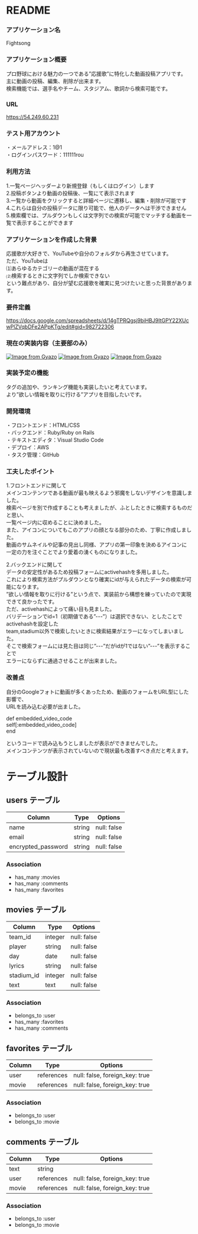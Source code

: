 # README

### アプリケーション名

Fightsong

### アプリケーション概要

プロ野球における魅力の一つである”応援歌”に特化した動画投稿アプリです。  
主に動画の投稿、編集、削除が出来ます。  
検索機能では、選手名やチーム、スタジアム、歌詞から検索可能です。  

### URL  

https://54.249.60.231  

### テスト用アカウント  

・メールアドレス：1@1  
・ログインパスワード：111111rou  

### 利用方法  

1.一覧ページヘッダーより新規登録（もしくはログイン）します  
2.投稿ボタンより動画の投稿後、一覧にて表示されます  
3.一覧から動画をクリックすると詳細ページに遷移し、編集・削除が可能です  
4.これらは自分の投稿データに限り可能で、他人のデータへは干渉できません  
5.検索欄では、プルダウンもしくは文字列での検索が可能でマッチする動画を一覧で表示することができます  

### アプリケーションを作成した背景

応援歌が大好きで、YouTubeや自分のフォルダから再生させています。  
ただ、YouTubeは  
⑴あらゆるカテゴリーの動画が混在する  
⑵検索するときに文字列でしか検索できない  
という難点があり、自分が望む応援歌を確実に見つけたいと思った背景があります。

### 要件定義
https://docs.google.com/spreadsheets/d/14gTPRQgsj9biHBJ9ItGPY22XUcwPlZVqbDFe2APpKTg/edit#gid=982722306  

### 現在の実装内容（主要部のみ）

[![Image from Gyazo](https://i.gyazo.com/4efec37b64950311cf4ae61e110ac8f3.png)](https://gyazo.com/4efec37b64950311cf4ae61e110ac8f3)
[![Image from Gyazo](https://i.gyazo.com/b2c76394c4dbeb6de27ed0349feccf0e.png)](https://gyazo.com/b2c76394c4dbeb6de27ed0349feccf0e)
[![Image from Gyazo](https://i.gyazo.com/37a239adaba4dd64932cc9eb24ad12ff.png)](https://gyazo.com/37a239adaba4dd64932cc9eb24ad12ff)

### 実装予定の機能

タグの追加や、ランキング機能も実装したいと考えています。  
より”欲しい情報を取りに行ける”アプリを目指したいです。

### 開発環境
・フロントエンド：HTML/CSS  
・バックエンド：Ruby/Ruby on Rails  
・テキストエディタ：Visual Studio Code  
・デプロイ：AWS  
・タスク管理：GitHub  

### 工夫したポイント

1.フロントエンドに関して  
メインコンテンツである動画が最も映えるよう邪魔をしないデザインを意識しました。  
検索ページを別で作成することも考えましたが、ふとしたときに検索するものだと思い、  
一覧ページ内に収めることに決めました。  
また、アイコンについてもこのアプリの顔となる部分のため、丁寧に作成しました。  
動画のサムネイルや記事の見出し同様、アプリの第一印象を決めるアイコンに  
一定の力を注ぐことでより愛着の湧くものになりました。

2.バックエンドに関して  
データの安定性があるため投稿フォームにactivehashを多用しました。  
これにより検索方法がプルダウンとなり確実にidが与えられたデータの検索が可能になります。  
”欲しい情報を取りに行ける”という点で、実装前から構想を練っていたので実現できて良かったです。  
ただ、activehashによって痛い目も見ました。  
バリデーションでid=1（初期値である”---”）は選択できない、としたことでactivehashを設定した  
team,stadium以外で検索したいときに検索結果がエラーになってしまいました。  
そこで検索フォームには見た目は同じ”---”だがidが1ではない”---”を表示することで  
エラーにならずに通過させることが出来ました。

### 改善点

自分のGoogleフォトに動画が多くあったため、動画のフォームをURL型にした影響で、  
URLを読み込む必要が出ました。  

  def embedded_video_code  
  self[:embedded_video_code]  
  end  

というコードで読み込もうとしましたが表示ができませんでした。  
メインコンテンツが表示されていないので現状最も改善すべき点だと考えます。  

# テーブル設計

## users テーブル

| Column             | Type   | Options     |
| ------------------ | ------ | ----------- |
| name               | string | null: false |
| email              | string | null: false |
| encrypted_password | string | null: false |

### Association

- has_many :movies
- has_many :comments
- has_many :favorites

## movies テーブル

| Column     | Type    | Options     |
| ---------- | ------- | ----------- |
| team_id    | integer | null: false |
| player     | string  | null: false |
| day        | date    | null: false |
| lyrics     | string  | null: false |
| stadium_id | integer | null: false |
| text       | text    | null: false |

### Association

- belongs_to :user
- has_many :favorites
- has_many :comments

## favorites テーブル

| Column | Type       | Options                        |
| ------ | ---------- | ------------------------------ |
| user   | references | null: false, foreign_key: true |
| movie  | references | null: false, foreign_key: true |

### Association

- belongs_to :user
- belongs_to :movie

## comments テーブル

| Column | Type       | Options                        |
| ------ | ---------- | ------------------------------ |
| text   | string     |                                |
| user   | references | null: false, foreign_key: true |
| movie  | references | null: false, foreign_key: true |

### Association

- belongs_to :user
- belongs_to :movie
